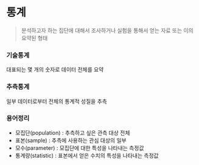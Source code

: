 # 통계
> 분석하고자 하는 집단에 대해서 조사하거나 실험을 통해서 얻는 자료 또는 이의 요약된 형태

### 기술통계
대표되는 몇 개의 숫자로 데이터 전체를 요약

### 추측통계
일부 데이터로부터 전체의 통계적 성질을 추측

### 용어정리
   - 모집단(population) : 추측하고 싶은 관측 대상 전체
   - 표본(sample) : 추측에 사용하는 관심 대상의 일부
   - 모수(parameter) : 모집단에 대한 특성을 나타내는 측정값
   - 통계량(statistic) : 표본에서 얻은 수치의 특성을 나타내는 측정값